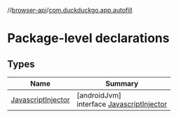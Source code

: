 //[browser-api](../../index.md)/[com.duckduckgo.app.autofill](index.md)

# Package-level declarations

## Types

| Name | Summary |
|---|---|
| [JavascriptInjector](-javascript-injector/index.md) | [androidJvm]<br>interface [JavascriptInjector](-javascript-injector/index.md) |
